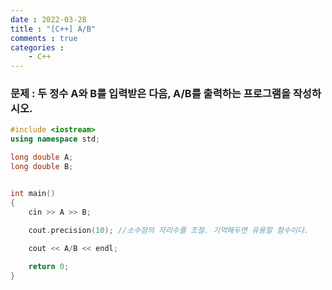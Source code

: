 ```yaml
---
date : 2022-03-28
title : "[C++] A/B"
comments : true
categories : 
    - C++
---
```

### 문제 : 두 정수 A와 B를 입력받은 다음, A/B를 출력하는 프로그램을 작성하시오.<br>

```c++
#include <iostream>
using namespace std;

long double A;
long double B;


int main()
{
    cin >> A >> B;
    
    cout.precision(10); //소수점의 자리수를 조절. 기억해두면 유용할 함수이다.

    cout << A/B << endl;

    return 0;
}
```
